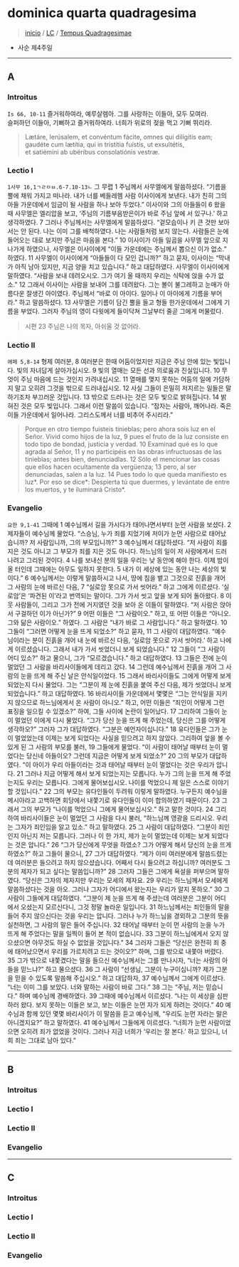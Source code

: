 # dominica quarta quadragesima
> [inicio](./README.md) / [LC](../LC.md) / [Tempus Quadragesimae](../LQ.md)
* 사순 제4주일

----
## A
### Introitus
`Is 66, 10-11`
즐거워하여라, 예루살렘아. 그를 사랑하는 이들아, 모두 모여라.  
슬퍼하던 이들아, 기뻐하고 즐거워하여라. 너희가 위로의 젖을 먹고 기뻐 뛰리라.

> Lætáre, Ierúsalem, et convéntum fácite, omnes qui dilígitis eam;  
gaudéte cum lætítia, qui in tristítia fuístis, ut exsultétis,  
et satiémini ab ubéribus consolatiónis vestræ.


### Lectio I
`1사무 16,1ㄱㄹㅁㅂ.6-7.10-13ㄴ`
그 무렵 1 주님께서 사무엘에게 말씀하셨다.
“기름을 뿔에 채워 가지고 떠나라.
내가 너를 베들레헴 사람 이사이에게 보낸다.
내가 친히 그의 아들 가운데에서 임금이 될 사람을 하나 보아 두었다.”
이사이와 그의 아들들이 6 왔을 때 사무엘은 엘리압을 보고,
‘주님의 기름부음받은이가 바로 주님 앞에 서 있구나.’ 하고 생각하였다.
7 그러나 주님께서는 사무엘에게 말씀하셨다.
“겉모습이나 키 큰 것만 보아서는 안 된다.
나는 이미 그를 배척하였다. 나는 사람들처럼 보지 않는다.
사람들은 눈에 들어오는 대로 보지만 주님은 마음을 본다.”
10 이사이가 아들 일곱을 사무엘 앞으로 지나가게 하였으나,
사무엘은 이사이에게
“이들 가운데에는 주님께서 뽑으신 이가 없소.” 하였다.
11 사무엘이 이사이에게 “아들들이 다 모인 겁니까?” 하고 묻자,
이사이는 “막내가 아직 남아 있지만,
지금 양을 치고 있습니다.” 하고 대답하였다.
사무엘이 이사이에게 말하였다. “사람을 보내 데려오시오.
그가 여기 올 때까지 우리는 식탁에 앉을 수가 없소.”
12 그래서 이사이는 사람을 보내어 그를 데려왔다.
그는 볼이 불그레하고 눈매가 아름다운 잘생긴 아이였다.
주님께서 “바로 이 아이다.
일어나 이 아이에게 기름을 부어라.” 하고 말씀하셨다.
13 사무엘은 기름이 담긴 뿔을 들고 형들 한가운데에서 그에게 기름을 부었다.
그러자 주님의 영이 다윗에게 들이닥쳐 그날부터 줄곧 그에게 머물렀다.


> 시편 23 주님은 나의 목자, 아쉬울 것 없어라.

### Lectio II
`에페 5,8-14`
형제 여러분, 8 여러분은 한때 어둠이었지만
지금은 주님 안에 있는 빛입니다. 빛의 자녀답게 살아가십시오.
9 빛의 열매는 모든 선과 의로움과 진실입니다.
10 무엇이 주님 마음에 드는 것인지 가려내십시오.
11 열매를 맺지 못하는 어둠의 일에 가담하지 말고
오히려 그것을 밖으로 드러내십시오.
12 사실 그들이 은밀히 저지르는 일들은 말하기조차 부끄러운 것입니다.
13 밖으로 드러나는 것은 모두 빛으로 밝혀집니다.
14 밝혀진 것은 모두 빛입니다. 그래서 이런 말씀이 있습니다.
“잠자는 사람아, 깨어나라. 죽은 이들 가운데에서 일어나라.
그리스도께서 너를 비추어 주시리라.”

> Porque en otro tiempo fuisteis tinieblas; pero ahora sois luz en el Señor. Vivid como hijos de la luz, 9 pues el fruto de la luz consiste en todo tipo de bondad, justicia y verdad. 10 Examinad qué es lo que agrada al Señor, 11 y no participéis en las obras infructuosas de las tinieblas; antes bien, denunciadlas. 12 Sólo el mencionar las cosas que ellos hacen ocultamente da vergüenza; 13 pero, al ser denunciadas, salen a la luz. 14 Pues todo lo que queda manifiesto es luz*. Por eso se dice*: Despierta tú que duermes, y levántate de entre los muertos, y te iluminará Cristo*.
 
 > 

### Evangelio
`요한 9,1-41` 그때에 1 예수님께서 길을 가시다가 태어나면서부터 눈먼 사람을 보셨다.
2 제자들이 예수님께 물었다.
“스승님, 누가 죄를 지었기에 저이가 눈먼 사람으로 태어났습니까?
저 사람입니까, 그의 부모입니까?”
3 예수님께서 대답하셨다.
“저 사람이 죄를 지은 것도 아니고 그 부모가 죄를 지은 것도 아니다.
하느님의 일이 저 사람에게서 드러나려고 그리된 것이다.
4 나를 보내신 분의 일을 우리는 낮 동안에 해야 한다.
이제 밤이 올 터인데 그때에는 아무도 일하지 못한다.
5 내가 이 세상에 있는 동안 나는 세상의 빛이다.”
6 예수님께서는 이렇게 말씀하시고 나서,
땅에 침을 뱉고 그것으로 진흙을 개어 그 사람의 눈에 바르신 다음,
7 “실로암 못으로 가서 씻어라.” 하고 그에게 이르셨다.
‘실로암’은 ‘파견된 이’라고 번역되는 말이다.
그가 가서 씻고 앞을 보게 되어 돌아왔다.
8 이웃 사람들이, 그리고 그가 전에 거지였던 것을 보아 온 이들이 말하였다.
“저 사람은 앉아서 구걸하던 이가 아닌가?”
9 어떤 이들은 “그 사람이오.” 하고,
또 어떤 이들은 “아니오. 그와 닮은 사람이오.” 하였다.
그 사람은 “내가 바로 그 사람입니다.” 하고 말하였다.
10 그들이 “그러면 어떻게 눈을 뜨게 되었소?” 하고 묻자,
11 그 사람이 대답하였다. “예수님이라는 분이 진흙을 개어 내 눈에 바르신 다음,
‘실로암 못으로 가서 씻어라.’ 하고 나에게 이르셨습니다.
그래서 내가 가서 씻었더니 보게 되었습니다.”
12 그들이 “그 사람이 어디 있소?” 하고 물으니,
그가 “모르겠습니다.” 하고 대답하였다.
13 그들은 전에 눈이 멀었던 그 사람을 바리사이들에게 데리고 갔다.
14 그런데 예수님께서 진흙을 개어
그 사람의 눈을 뜨게 해 주신 날은 안식일이었다.
15 그래서 바리사이들도 그에게 어떻게 보게 되었는지 다시 물었다.
그는 “그분이 제 눈에 진흙을 붙여 주신 다음,
제가 씻었더니 보게 되었습니다.” 하고 대답하였다.
16 바리사이들 가운데에서 몇몇은
“그는 안식일을 지키지 않으므로 하느님에게서 온 사람이 아니오.” 하고,
어떤 이들은 “죄인이 어떻게 그런 표징을 일으킬 수 있겠소?” 하여,
그들 사이에 논란이 일어났다.
17 그리하여 그들이 눈이 멀었던 이에게 다시 물었다.
“그가 당신 눈을 뜨게 해 주었는데, 당신은 그를 어떻게 생각하오?”
그러자 그가 대답하였다. “그분은 예언자이십니다.”
18 유다인들은 그가 눈이 멀었었는데
이제는 보게 되었다는 사실을 믿으려고 하지 않았다.
그리하여 앞을 볼 수 있게 된 그 사람의 부모를 불러, 19 그들에게 물었다.
“이 사람이 태어날 때부터 눈이 멀었다는 당신네 아들이오?
그런데 지금은 어떻게 보게 되었소?”
20 그의 부모가 대답하였다. “이 아이가 우리 아들이라는 것과
태어날 때부터 눈이 멀었다는 것은 우리가 압니다.
21 그러나 지금 어떻게 해서 보게 되었는지는 모릅니다.
누가 그의 눈을 뜨게 해 주었는지도 우리는 모릅니다.
그에게 물어보십시오. 나이를 먹었으니 제 일은 스스로 이야기할 것입니다.”
22 그의 부모는 유다인들이 두려워 이렇게 말하였다.
누구든지 예수님을 메시아라고 고백하면
회당에서 내쫓기로 유다인들이 이미 합의하였기 때문이다.
23 그래서 그의 부모가 “나이를 먹었으니 그에게 물어보십시오.” 하고 말한 것이다.
24 그리하여 바리사이들은 눈이 멀었던 그 사람을 다시 불러,
“하느님께 영광을 드리시오.
우리는 그자가 죄인임을 알고 있소.” 하고 말하였다.
25 그 사람이 대답하였다. “그분이 죄인인지 아닌지 저는 모릅니다.
그러나 이 한 가지, 제가 눈이 멀었는데 이제는 보게 되었다는 것은 압니다.”
26 “그가 당신에게 무엇을 하였소?
그가 어떻게 해서 당신의 눈을 뜨게 하였소?” 하고 그들이 물으니,
27 그가 대답하였다. “제가 이미 여러분에게 말씀드렸는데
여러분은 들으려고 하지 않으셨습니다. 어째서 다시 들으려고 하십니까?
여러분도 그분의 제자가 되고 싶다는 말씀입니까?”
28 그러자 그들은 그에게 욕설을 퍼부으며 말하였다.
“당신은 그자의 제자지만 우리는 모세의 제자요.
29 우리는 하느님께서 모세에게 말씀하셨다는 것을 아오.
그러나 그자가 어디에서 왔는지는 우리가 알지 못하오.”
30 그 사람이 그들에게 대답하였다. “그분이 제 눈을 뜨게 해 주셨는데
여러분은 그분이 어디에서 오셨는지 모르신다니, 그것 정말 놀라운 일입니다.
31 하느님께서는 죄인들의 말을 들어 주지 않으신다는 것을 우리는 압니다.
그러나 누가 하느님을 경외하고 그분의 뜻을 실천하면,
그 사람의 말은 들어 주십니다.
32 태어날 때부터 눈이 먼 사람의 눈을 누가 뜨게 해 주었다는 말을
일찍이 들어 본 적이 없습니다.
33 그분이 하느님에게서 오지 않으셨으면 아무것도 하실 수 없었을 것입니다.”
34 그러자 그들은 “당신은 완전히 죄 중에 태어났으면서
우리를 가르치려고 드는 것이오?” 하며, 그를 밖으로 내쫓아 버렸다.
35 그가 밖으로 내쫓겼다는 말을 들으신 예수님께서는 그를 만나시자,
“너는 사람의 아들을 믿느냐?” 하고 물으셨다.
36 그 사람이 “선생님, 그분이 누구이십니까?
제가 그분을 믿을 수 있도록 말씀해 주십시오.” 하고 대답하자,
37 예수님께서 그에게 이르셨다.
“너는 이미 그를 보았다. 너와 말하는 사람이 바로 그다.”
38 그는 “주님, 저는 믿습니다.” 하며 예수님께 경배하였다.
39 그때에 예수님께서 이르셨다. “나는 이 세상을 심판하러 왔다.
보지 못하는 이들은 보고, 보는 이들은 눈먼 자가 되게 하려는 것이다.”
40 예수님과 함께 있던 몇몇 바리사이가 이 말씀을 듣고 예수님께,
“우리도 눈먼 자라는 말은 아니겠지요?” 하고 말하였다.
41 예수님께서 그들에게 이르셨다.
“너희가 눈먼 사람이었으면 오히려 죄가 없었을 것이다.
그러나 지금 너희가 ‘우리는 잘 본다.’ 하고 있으니,
너희 죄는 그대로 남아 있다.”


----
## B
### Introitus

### Lectio I
### Lectio II
### Evangelio


----

## C
### Introitus

### Lectio I
### Lectio II
### Evangelio
